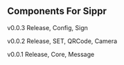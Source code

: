 ## Components For Sippr

v0.0.3 Release, Config, Sign

v0.0.2 Release, SET, QRCode, Camera

 v0.0.1 Release, Core, Message
